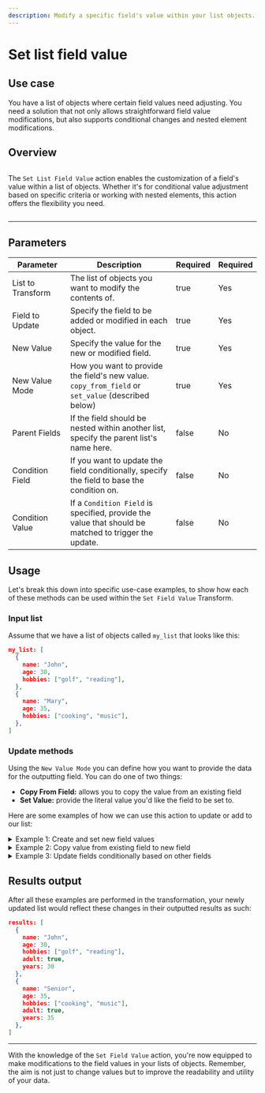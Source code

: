 ```yaml
---
description: Modify a specific field's value within your list objects.
---
```


# Set list field value

## Use case

You have a list of objects where certain field values need adjusting. You need a solution that not only allows straightforward field value modifications, but also supports conditional changes and nested element modifications.

## Overview

<figure><img src="../../../../.gitbook/assets/Screenshot 2025-03-28 at 11.27.48 AM.png" alt=""><figcaption></figcaption></figure>

The `Set List Field Value` action enables the customization of a field's value within a list of objects. Whether it's for conditional value adjustment based on specific criteria or working with nested elements, this action offers the flexibility you need.

<figure><img src="../../../../.gitbook/assets/Screenshot 2025-03-24 at 10.57.50 AM.png" alt=""><figcaption></figcaption></figure>

***

## Parameters

<table><thead><tr><th width="178">Parameter</th><th width="472.3333333333333">Description</th><th data-type="checkbox">Required</th><th data-hidden>Required</th></tr></thead><tbody><tr><td>List to Transform</td><td>The list of objects you want to modify the contents of.</td><td>true</td><td>Yes</td></tr><tr><td>Field to Update</td><td>Specify the field to be added or modified in each object.</td><td>true</td><td>Yes</td></tr><tr><td>New Value</td><td>Specify the value for the new or modified field.</td><td>true</td><td>Yes</td></tr><tr><td>New Value Mode</td><td>How you want to provide the field's new value. <code>copy_from_field</code> or <code>set_value</code> (described below)</td><td>true</td><td>Yes</td></tr><tr><td>Parent Fields</td><td>If the field should be nested within another list, specify the parent list's name here.</td><td>false</td><td>No</td></tr><tr><td>Condition Field</td><td>If you want to update the field conditionally, specify the field to base the condition on.</td><td>false</td><td>No</td></tr><tr><td>Condition Value</td><td>If a <code>Condition Field</code> is specified, provide the value that should be matched to trigger the update.</td><td>false</td><td>No</td></tr></tbody></table>

## Usage

Let's break this down into specific use-case examples, to show how each of these methods can be used within the `Set Field Value` Transform.

### Input list

Assume that we have a list of objects called `my_list` that looks like this:

```json
my_list: [
  {
    name: "John",
    age: 30,
    hobbies: ["golf", "reading"],
  },
  {
    name: "Mary",
    age: 35,
    hobbies: ["cooking", "music"],
  },
]
```

### Update methods

Using the `New Value Mode` you can define how you want to provide the data for the outputting field. You can do one of two things:

* **Copy From Field:** allows you to copy the value from an existing field
* **Set Value:** provide the literal value you'd like the field to be set to.

Here are some examples of how we can use this action to update or add to our list:

<details>

<summary>Example 1: Create and set new field values</summary>

Add a new field `adult` with value `true` to each object in the list.

**Action Parameters:**

```yaml
field_actions:
 field: adult
 new_value: true
 new_value_mode: set_value
```

**Jinja2 Equivalent:**

```django
{% raw %}
{% set _ = item.update({'adult': true}) %}
{% endraw %}


```

</details>

<details>

<summary>Example 2: Copy value from existing field to new field</summary>

Copy the `age` field to a new field `years` in each object.

**Action Parameters:**

```yaml
field_actions:
 field: years
 new_value: age
 new_value_mode: copy_from_field
```

**Jinja2 Equivalent:**

```django
{% raw %}
{% set _ = item.update({'years': item['age']}) %}
{% endraw %}


```

</details>

<details>

<summary>Example 3: Update fields conditionally based on other fields</summary>

Update the `name` field to `Senior` for any object where `age` is 35.

**Action Parameters:**

```yaml
field_actions:
 field: name
 new_value: "Senior"
 new_value_mode: set_value
 condition_field: age
 condition_value: 35
```

**Jinja2 Equivalent:**

```django
{% raw %}
{% if item['age'] == 35 %}
  {% set _ = item.update({'name': 'Senior'}) %}
{% endif %}
{% endraw %}
```

</details>

## Results output

After all these examples are performed in the transformation, your newly updated list would reflect these changes in their outputted results as such:

```json
results: [
  {
    name: "John",
    age: 30,
    hobbies: ["golf", "reading"],
    adult: true,
    years: 30
  },
  {
    name: "Senior",
    age: 35,
    hobbies: ["cooking", "music"],
    adult: true,
    years: 35
  },
]
```

***

With the knowledge of the `Set Field Value` action, you're now equipped to make modifications to the field values in your lists of objects. Remember, the aim is not just to change values but to improve the readability and utility of your data.
